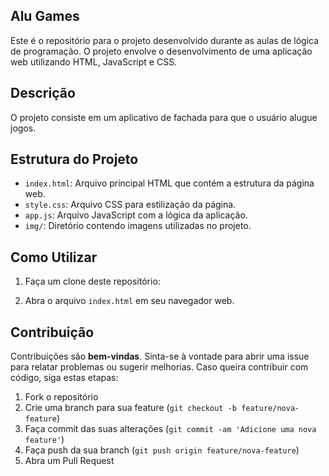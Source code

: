 ## Alu Games

Este é o repositório para o projeto desenvolvido durante as aulas de lógica de programação. O projeto envolve o desenvolvimento de uma aplicação web utilizando HTML, JavaScript e CSS.

## Descrição

O projeto consiste em um aplicativo de fachada para que o usuário alugue jogos.

## Estrutura do Projeto

- `index.html`: Arquivo principal HTML que contém a estrutura da página web.
- `style.css`: Arquivo CSS para estilização da página.
- `app.js`: Arquivo JavaScript com a lógica da aplicação.
- `img/`: Diretório contendo imagens utilizadas no projeto.

## Como Utilizar

1. Faça um clone deste repositório:

2. Abra o arquivo `index.html` em seu navegador web.

## Contribuição

Contribuições são **bem-vindas**. Sinta-se à vontade para abrir uma issue para relatar problemas ou sugerir melhorias. Caso queira contribuir com código, siga estas etapas:

1. Fork o repositório
2. Crie uma branch para sua feature (`git checkout -b feature/nova-feature`)
3. Faça commit das suas alterações (`git commit -am 'Adicione uma nova feature'`)
4. Faça push da sua branch (`git push origin feature/nova-feature`)
5. Abra um Pull Request





